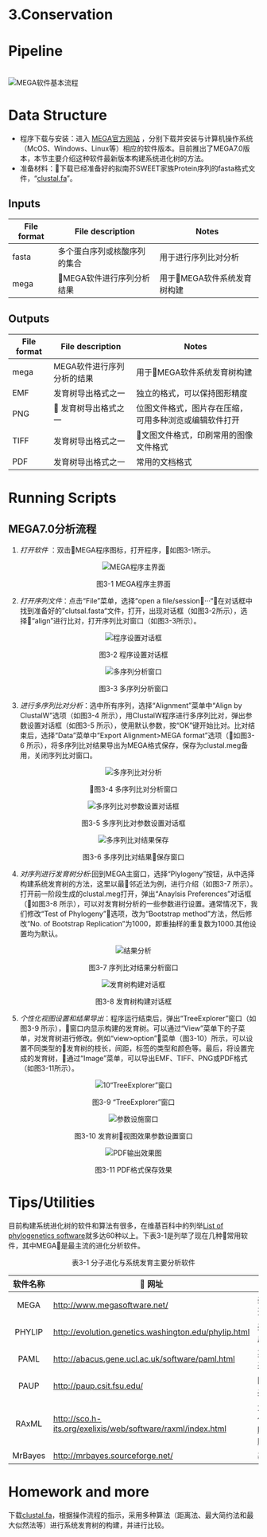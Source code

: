 3.Conservation
====




Pipeline
===
 <br> ![MEGA软件基本流程](MEGA软件基本流程.png)



Data Structure
===
* 程序下载与安装：进入 [MEGA官方网站](http://www.megasoftware.net/) ，分别下载并安装与计算机操作系统（McOS、Windows、Linux等）相应的软件版本。目前推出了MEGA7.0版本，本节主要介绍这种软件最新版本构建系统进化树的方法。 <br>
* 准备材料：下载已经准备好的拟南芥SWEET家族Protein序列的fasta格式文件，“[clustal.fa](clustal.fa)”。

Inputs
---
|File format |  File description |   Notes  |
|------------|-------------------|---------|
|fasta  |  多个蛋白序列或核酸序列的集合 |用于进行序列比对分析 |
|mega | MEGA软件进行序列分析结果 | 用于MEGA软件系统发育树构建 |


Outputs
---
|File format |  File description |   Notes  |
|------------|-------------------|---------|
|mega | MEGA软件进行序列分析的结果 |用于MEGA软件系统发育树构建|
|EMF | 发育树导出格式之一 | 独立的格式，可以保持图形精度|
|PNG | 发育树导出格式之一 |位图文件格式，图片存在压缩，可用多种浏览或编辑软件打开|
|TIFF |发育树导出格式之一 |文图文件格式，印刷常用的图像文件格式 |
|PDF |发育树导出格式之一 |常用的文档格式|


Running Scripts
===

MEGA7.0分析流程
---
1. *打开软件* ：双击MEGA程序图标，打开程序，如图3-1所示。
<div align=center>

![MEGA程序主界面](./MEGA软件基本流程/2MEGA程序主界面.png)  </div>

<center>图3-1 MEGA程序主界面</center>


2. *打开序列文件*：点击“File”菜单，选择“open a file/session···“，在对话框中找到准备好的”clutsal.fasta“文件，打开，出现对话框（如图3-2所示），选择“align”进行比对，打开序列比对窗口（如图3-3所示）。<br>
<div align=center>

![程序设置对话框](./MEGA软件基本流程/3程序设置窗口.png) </div>
<center>图3-2 程序设置对话框</center>

<div align=center>

![多序列分析窗口](./MEGA软件基本流程/4多序列分析窗口.png)  </div>
<center>图3-3 多序列分析窗口</center>



3. *进行多序列比对分析*：选中所有序列，选择“Alignment”菜单中“Align by ClustalW”选项（如图3-4 所示），用ClustalW程序进行多序列比对，弹出参数设置对话框（如图3-5 所示），使用默认参数，按“OK”键开始比对。比对结束后，选择“Data”菜单中“Export Alignment>MEGA format”选项（如图3-6 所示），将多序列比对结果导出为MEGA格式保存，保存为clustal.meg备用，关闭序列比对窗口。
<div align=center>

![多序列比对分析](./MEGA软件基本流程/5多序列比对分析.png) </div>
<center>
 图3-4 多序列比对分析窗口 
</center>
<div align=center>

![多序列比对参数设置对话框](./MEGA软件基本流程/6多序列比对参数设置对话框.png) </div> 
<center>图3-5 多序列比对参数设置对话框 </center>

<div align=center>

![多序列比对结果保存](./MEGA软件基本流程/7多序列比对结果保存.png) </div> 
<center>图3-6 多序列比对结果保存窗口</center>


4. *对序列进行发育树分析*:回到MEGA主窗口，选择“Plylogeny”按钮，从中选择构建系统发育树的方法，这里以最邻近法为例，进行介绍（如图3-7 所示）。打开前一阶段生成的clustal.meg打开，弹出“Anaylsis Preferences”对话框（如图3-8 所示），可以对发育树分析的一些参数进行设置。通常情况下，我们修改“Test of Phylogeny”选项，改为“Bootstrap method”方法，然后修改“No. of Bootstrap Replication”为1000，即重抽样的重复数为1000.其他设置均为默认。
<div align=center>

![结果分析](./MEGA软件基本流程/8结果分析.png) </div> 
<center>图3-7 序列比对结果分析窗口</center>
<div align=center>

![发育树构建对话框](./MEGA软件基本流程/9发育树构建对话框.png) </div> 
 <center>图3-8 发育树构建对话框</center>




5. *个性化视图设置和结果导出*：程序运行结束后，弹出“TreeExplorer”窗口（如图3-9 所示），窗口内显示构建的发育树。可以通过“View”菜单下的子菜单，对发育树进行修改。例如“view>option”菜单（图3-10）所示，可以设置不同类型的发育树的枝长，间距，标签的类型和颜色等。最后，将设置完成的发育树，通过“Image”菜单，可以导出EMF、TIFF、PNG或PDF格式（如图3-11所示）。
<div align=center>

![10“TreeExplorer”窗口](./MEGA软件基本流程/10“TreeExplorer”窗口.png) </div>  
<center>图3-9 “TreeExplorer”窗口</center>
<div align=center>

![参数设施窗口](./MEGA软件基本流程/11参数设置窗口.png) </div> 
<center>图3-10 发育树视图效果参数设置窗口</center>
<div align=center>

![PDF输出效果图](./MEGA软件基本流程/12PDF输出效果图.png) </div> 
<center>图3-11  PDF格式保存效果</center>




Tips/Utilities
===

目前构建系统进化树的软件和算法有很多，在维基百科中的列举[List of phylogenetics software](https://en.wikipedia.org/wiki/List_of_phylogenetics_software)就多达60种以上。下表3-1是列举了现在几种常用软件，其中MEGA是最主流的进化分析软件。<br>

<center>  表3-1 分子进化与系统发育主要分析软件 </center>


| 软件名称       |                       网址           |           说明                      |
|:-------------:|-----------------------------------------|-------------------------------------|
|MEGA        |http://www.megasoftware.net/               |美国宾夕法尼亚州立大学Masatoshi Nei开发的分子进化遗传学分析软件 |
|PHYLIP    |http://evolution.genetics.washington.edu/phylip.html | 美国华盛顿大学Felsenstein开发的一套集成的进化分析工具 |
|PAML       |http://abacus.gene.ucl.ac.uk/software/paml.html | 英国University College London开发，采用最大似然法构树和分子进化模型 |
|PAUP  | http://paup.csit.fsu.edu/    |  国际上最通用的系统树构建软件之一，美国Smithsonion Insitute 开发 |
| RAxML | http://sco.h-its.org/exelixis/web/software/raxml/index.html | 大量数据的最大似然法建树常用方法（软件获取地址：https://github.com/stamatak/standard-RAxML） | 
| MrBayes | http://mrbayes.sourceforge.net/ | 基于贝叶斯方法的建树工具 |



Homework and more
===
下载[clustal.fa](clustal.fa)，根据操作流程的指示，采用多种算法（距离法、最大简约法和最大似然法等）进行系统发育树的构建，并进行比较。


